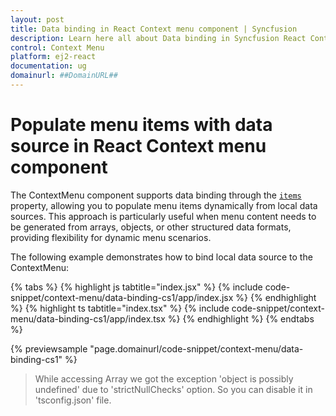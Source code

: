 ```yaml
---
layout: post
title: Data binding in React Context menu component | Syncfusion
description: Learn here all about Data binding in Syncfusion React Context menu component of Syncfusion Essential JS 2 and more.
control: Context Menu 
platform: ej2-react
documentation: ug
domainurl: ##DomainURL##
---
```


# Populate menu items with data source in React Context menu component

The ContextMenu component supports data binding through the [`items`](https://ej2.syncfusion.com/react/documentation/api/context-menu/menuItemModel/#items) property, allowing you to populate menu items dynamically from local data sources. This approach is particularly useful when menu content needs to be generated from arrays, objects, or other structured data formats, providing flexibility for dynamic menu scenarios.

The following example demonstrates how to bind local data source to the ContextMenu:

{% tabs %}
{% highlight js tabtitle="index.jsx" %}
{% include code-snippet/context-menu/data-binding-cs1/app/index.jsx %}
{% endhighlight %}
{% highlight ts tabtitle="index.tsx" %}
{% include code-snippet/context-menu/data-binding-cs1/app/index.tsx %}
{% endhighlight %}
{% endtabs %}

 {% previewsample "page.domainurl/code-snippet/context-menu/data-binding-cs1" %}

> While accessing Array we got the exception 'object is possibly undefined' due to 'strictNullChecks' option. So you can disable it in 'tsconfig.json' file.